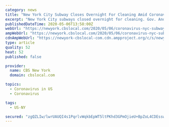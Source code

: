 ```yaml
---
category: news
title: "New York City Subway Closes Overnight For Cleaning Amid Coronavirus Pandemic"
excerpt: "New York City subways closed overnight for cleaning. Gov. Andrew Cuomo says there’s no telling when 24/7 service will resume. As CBS2’s John Dias reported Wednesday, the cleaning is a direct response to how filthy the trains have become during the coronavirus pandemic, risking the health of essential workers who rely on them to get to work."
publishedDateTime: 2020-05-06T13:58:00Z
webUrl: "https://newyork.cbslocal.com/2020/05/06/coronavirus-nyc-subway-closed-for-cleaning/"
ampWebUrl: "https://newyork.cbslocal.com/2020/05/06/coronavirus-nyc-subway-closed-for-cleaning/amp/"
cdnAmpWebUrl: "https://newyork-cbslocal-com.cdn.ampproject.org/c/s/newyork.cbslocal.com/2020/05/06/coronavirus-nyc-subway-closed-for-cleaning/amp/"
type: article
quality: 52
heat: 52
published: false

provider:
  name: CBS New York
  domain: cbslocal.com

topics:
  - Coronavirus in US
  - Coronavirus

tags:
  - US-NY

secured: "zgQZLIw/lwrUAUQI4s1PqrlvWqkbEpWT5ltPKhd3GPmOjieU+BpZoL4CDEsswsjtIdDoaV7jExn6PV5tIzlAraopK+IBOfAeLMXwP+VPBXNE62D88uveoCZsOkAA5jSOVxa/ceztggs9yvBZvAbTyGuO+2XcDgnQDlgFRU4uatfpUfCnyAiOt6iKlOpothV1/iyH2tu5uaQmmPYgSON4k30Dc+hg4yNlp3dFf3GB16cc4d3pL1kfhhrGydmO1pcEif5REcDGa7VWaHo6jJJQ2jlDJ51yb2fop7g4Pn0qrcyKJQTI75hwzSBdi8zTjZ6qcpjbvh6zZd3hIUdO83qyqbLIk3hTqVBHgGfgRRpGtAShs7xF9FP+UvV5PWqrF4p4izbjmZsuKGfHYXlKG6MdgSVrPFO8hJoowSncp6TH13PJAM4gK04KKmq2rncO2UI7jinTMyGKsD4bawCa8v36BoDPN4Arn9IZIewEhx6l4Yc=;1BjKjKDIKm0PnCdGzpH7Dg=="
---
```


